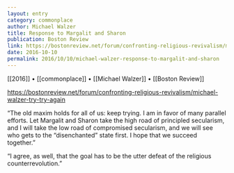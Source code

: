 ```yaml
---
layout: entry
category: commonplace
author: Michael Walzer
title: Response to Margalit and Sharon
publication: Boston Review
link: https://bostonreview.net/forum/confronting-religious-revivalism/michael-walzer-try-try-again
date: 2016-10-10
permalink: 2016/10/10/michael-walzer-response-to-margalit-and-sharon
---
```


[[2016]] • [[commonplace]] • [[Michael Walzer]] • [[Boston Review]]

https://bostonreview.net/forum/confronting-religious-revivalism/michael-walzer-try-try-again

“The old maxim holds for all of us: keep trying. I am in favor of many parallel efforts. Let Margalit and Sharon take the high road of principled secularism, and I will take the low road of compromised secularism, and we will see who gets to the “disenchanted” state first. I hope that we succeed together.”

“I agree, as well, that the goal has to be the utter defeat of the religious counterrevolution.”
